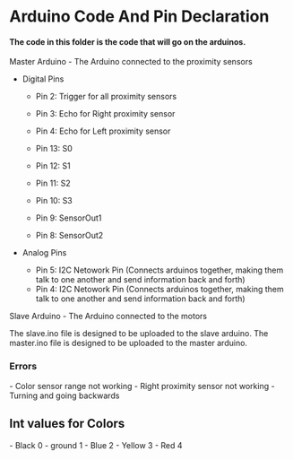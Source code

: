 <h1>Arduino Code And Pin Declaration </h1>
<h4><b>The code in this folder is the code that will go on the arduinos. </b></h4>

Master Arduino - The Arduino connected to the proximity sensors 
  - Digital Pins
    - Pin 2: Trigger for all proximity sensors
    - Pin 3: Echo for Right proximity sensor
    - Pin 4: Echo for Left proximity sensor
    
    
    - Pin 13: S0
    - Pin 12: S1
    - Pin 11: S2
    - Pin 10: S3
    - Pin 9: SensorOut1
    - Pin 8: SensorOut2
    
    
  - Analog Pins
    - Pin 5: I2C Netowork Pin (Connects arduinos together, making them talk to one another and send information back and forth)
    - Pin 4: I2C Netowork Pin (Connects arduinos together, making them talk to one another and send information back and forth) 
    
Slave Arduino - The Arduino connected to the motors

The slave.ino file is designed to be uploaded to the slave arduino.
The master.ino file is designed to be uploaded to the master arduino.

<h3>Errors</h3> 
  - Color sensor range not working
  - Right proximity sensor not working
  - Turning and going backwards
  
  
<h2>Int values for Colors</h2>
    - Black 0
    - ground 1
    - Blue 2
    - Yellow 3
    - Red 4
